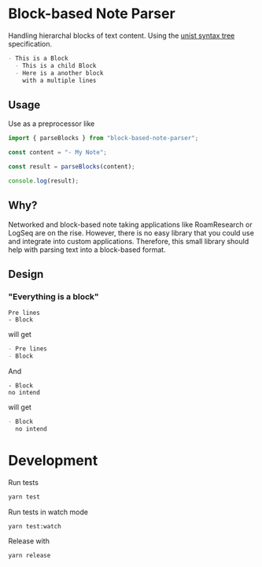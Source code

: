 # Block-based Note Parser

Handling hierarchal blocks of text content.
Using the [unist syntax tree](https://github.com/syntax-tree/unist) specification.

```md
- This is a Block
  - This is a child Block
  - Here is a another block
    with a multiple lines
```

## Usage

Use as a preprocessor like

```ts
import { parseBlocks } from "block-based-note-parser";

const content = "- My Note";

const result = parseBlocks(content);

console.log(result);
```

## Why?

Networked and block-based note taking applications like RoamResearch or LogSeq are on the rise. However, there is no easy library that you could use and integrate into custom applications. Therefore, this small library should help with parsing text into a block-based format.

## Design

### "Everything is a block"

```
Pre lines
- Block
```

will get

```md
- Pre lines
- Block
```

And

```
- Block
no intend
```

will get

```md
- Block
  no intend
```

# Development

Run tests

```bash
yarn test
```

Run tests in watch mode

```bash
yarn test:watch
```

Release with

```bash
yarn release
```

